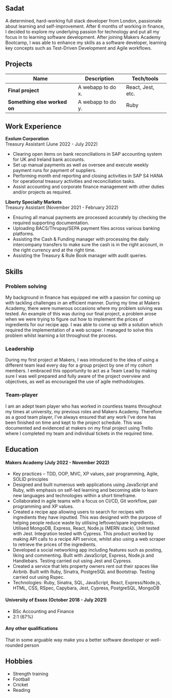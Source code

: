 ## Sadat

A determined, hard-working full stack developer from London, passionate about learning and self-improvement. After 6 months of working in finance, I decided to explore my underlying passion for technology and put all my focus in to learning software development. After joining Makers Academy Bootcamp, I was able to enhance my skills as a software developer, learning key concepts such as Test-Driven Development and Agile workflows. 

## Projects

| Name                         | Description       | Tech/tools        |
| ---------------------------- | ----------------- | ----------------- |
| **Final project**            | A webapp to do x. | React, Jest, etc. |
| **Something else worked on** | A webapp to do y. | Ruby              |

## Work Experience

**Exolum Corporation** <br>Treasury Assistant (June 2022 - July 2022)<br>
- Clearing open items on bank reconciliations in SAP accounting
system for UK and Ireland bank accounts.
- Set up manual payments as well as oversee and execute weekly
payment runs for payment of suppliers.
- Performing month end reporting and closing activities in SAP S4
HANA for operational treasury activities and reconciliation tasks.
- Assist accounting and corporate finance management with other
duties and/or projects as required.

**Liberty Specialty Markets** <br>Treasury Assistant (November 2021 - February 2022)<br>
- Ensuring all manual payments are processed accurately by
checking the required supporting documentation.
- Uploading BACS/Thrupay/SEPA payment files across various
banking platforms.
- Assisting the Cash & Funding manager with processing the daily
intercompany transfers to make sure the cash is in the right
account, in the right currency and at the right time.
- Assisting the Treasury & Rule Book manager with audit queries.

## Skills
### Problem solving
My background in finance has equipped me with a passion for coming up with tackling challenges in an efficient manner. During my time at Makers Academy, there were numerous occasions where my problem solving was tested. An example of this was during our final project, a problem arose when we were trying to figure out how to implement the prices of ingredients for our recipe app. I was able to come up with a solution which required the implementation of a web scraper. I managed to solve this problem whilst learning a lot throughout the process.
### Leadership
During my first project at Makers, I was introduced to the idea of using a different team lead every day for a group project by one of my cohort members. I embraced this opportunity to act as a Team Lead by making sure I was well prepared and fully aware of the project overview and objectives, as well as encouraged the use of agile methodologies.
### Team-player
I am an adept team player who has worked in countless teams throughout my times at university, my previous roles and Makers Academy. Therefore as a good team player, I've always ensured that any work I've done has been finished on time and kept to the project schedule. This was documented and evidenced at makers on my final project using Trello where I completed my team and individual tickets in the required time. 

## Education

#### Makers Academy (July 2022 - November 2022)
- Key practices – TDD, OOP, MVC, XP values, pair programming, Agile, SOLID principles
- Designed and built numerous web applications using JavaScript and Ruby, with emphasis on self-led
learning and becoming able to learn new languages and technologies within a short timeframe.
- Collaborated in agile teams with a focus on CI/CD, Git workflow, pair programming and XP values.
- Created a recipe app allowing users to search for recipes with ingredients they have inputted. This was
designed with the purpose of helping people reduce waste by utilising leftover/spare ingredients. Utilised MongoDB, Express, React, Node.js (MERN stack). Unit tested with Jest. Integration tested with Cypress. This product worked by making API calls to a recipe API service, whilst also using a web scraper to retrieve the prices of the ingredients.
- Developed a social networking app including features such as posting, liking and commenting. Built with JavaScript, Express, Node.js and Handlebars. Testing carried out using Jest and Cypress.
- Created a service that lets property owners rent out their spaces like Airbnb. Built with Ruby, Sinatra, PostgreSQL and Bootstrap. Testing carried out using Rspec.
- Technologies: Ruby, Sinatra, SQL, JavaScript, React, Express/Node.js, HTML, CSS, RSpec, Capybara, Jest, Cypress, PostgreSQL, MongoDB

#### University of Essex (October 2018 - July 2021)

- BSc Accounting and Finance
- 2:1 (67%)

#### Any other qualifications

That in some arguable way make you a better software developer or well-rounded person

## Hobbies

- Strength training 
- Football
- Cricket
- Reading
